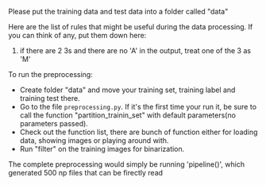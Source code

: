 Please put the training data and test data into a folder called "data"

Here are the list of rules that might be useful during the data processing. If you can think of any, put them down here:
1. if there are 2 3s and there are no 'A' in the output, treat one of the 3 as 'M'

To run the preprocessing:
- Create folder "data" and move your training set, training label and training test there.
- Go to the file `preprocessing.py`. If it's the first time your run it, be sure to call the function "partition_trainin_set" with default parameters(no parameters passed).
- Check out the function list, there are bunch of function either for loading data, showing images or playing around with.
- Run "filter" on the training images for binarization.

The complete preprocessing would simply be running 'pipeline()', which generated 500 np files that can be firectly read
